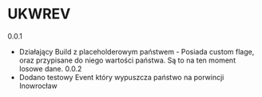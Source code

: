# UKWREV
0.0.1
 - Działający Build z placeholderowym państwem - Posiada custom flage, oraz przypisane do niego wartości państwa. Są to na ten moment losowe dane.
0.0.2
 - Dodano testowy Event który wypuszcza państwo na porwincji Inowrocław
